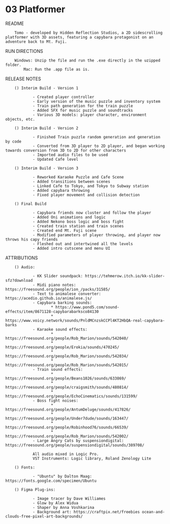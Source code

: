 # 03 Platformer

README

        Tomo - developed by Hidden Reflection Studios, a 2D sidescrolling platformer with 3D assets, featuring a capybara protagonist on an adventure back to Mt. Fuji.

RUN DIRECTIONS

        Windows: Unzip the file and run the .exe directly in the uzipped folder.
            Mac: Run the .app file as is.

RELEASE NOTES

        () Interim Build - Version 1

                - Created player controller
                - Early version of the music puzzle and inventory system
                - Train path generation for the train puzzle
                - Added SFX for music puzzle and soundtracks 
                - Various 3D models: player character, environment objects, etc.

        () Interim Build - Version 2

                - Finished Train puzzle random generation and generation by code
                - Converted from 3D player to 2D player, and began working towards conversion from 3D to 2D for other characters
                - Imported audio files to be used
                - Updated Cafe level

        () Interim Build - Version 3

                - Reworked Karaoke Puzzle and Cafe Scene
                - Added transitions between scenes
                - Linked Cafe to Tokyo, and Tokyo to Subway station
                - Added capybara throwing
                - Fixed player movement and collision detection

        () Final Build

                - Capybara friends now cluster and follow the player
                - Added Oni animations and logic
                - Added Nekono boss logic and boss fight
                - Created train station and train scenes
                - Created end Mt. Fuji scene
                - Modified parameters of player throwing, and player now throws his capy friends
                - Fleshed out and intertwined all the levels
                - Added intro cutscene and menu UI

ATTRIBUTIONS 

        () Audio:

                - KK Slider soundpack: https://tehmerow.itch.io/kk-slider-sfz?download
                - Midi piano notes: https://freesound.org/people/ion_/packs/31585/
                - Text to animalese converter: https://acedio.github.io/animalese.js/
                - Capybara barking sounds: 
                        * https://www.pond5.com/sound-effects/item/8671128-capybarabarksco84130 
                        * https://www.voicy.network/sounds/PnldMCnzskCCPl4KT2HbQA-real-capybara-barks
                - Karaoke sound effects: 
                        * https://freesound.org/people/Rob_Marion/sounds/542040/
                        * https://freesound.org/people/Erokia/sounds/470245/
                        * https://freesound.org/people/Rob_Marion/sounds/542034/
                        * https://freesound.org/people/Rob_Marion/sounds/542015/
                - Train sound effects:
                        * https://freesound.org/people/Beans1026/sounds/633869/
                        * https://freesound.org/people/craigsmith/sounds/480814/
                        * https://freesound.org/people/EchoCinematics/sounds/131599/
                - Boss fight noises: 
                        * https://freesound.org/people/AntumDeluge/sounds/417826/
                        * https://freesound.org/people/Under7dude/sounds/163447/
                        * https://freesound.org/people/Robinhood76/sounds/66539/
                        * https://freesound.org/people/Rob_Marion/sounds/542002/
                - Large Angry Cats by suspensiondigital: https://freesound.org/people/suspensiondigital/sounds/389708/

                All audio mixed in Logic Pro. 
                VST Instruments: Logic library, Roland Zenology Lite

        () Fonts: 
                
                - "Ubuntu" by Dalton Maag: https://fonts.google.com/specimen/Ubuntu

        () Figma Plug-ins:

                - Image tracer by Dave Williames
                - Glow by Alex Widua
                - Shaper by Anna Voshkarina 
                - Background art: https://craftpix.net/freebies ocean-and-clouds-free-pixel-art-backgrounds/